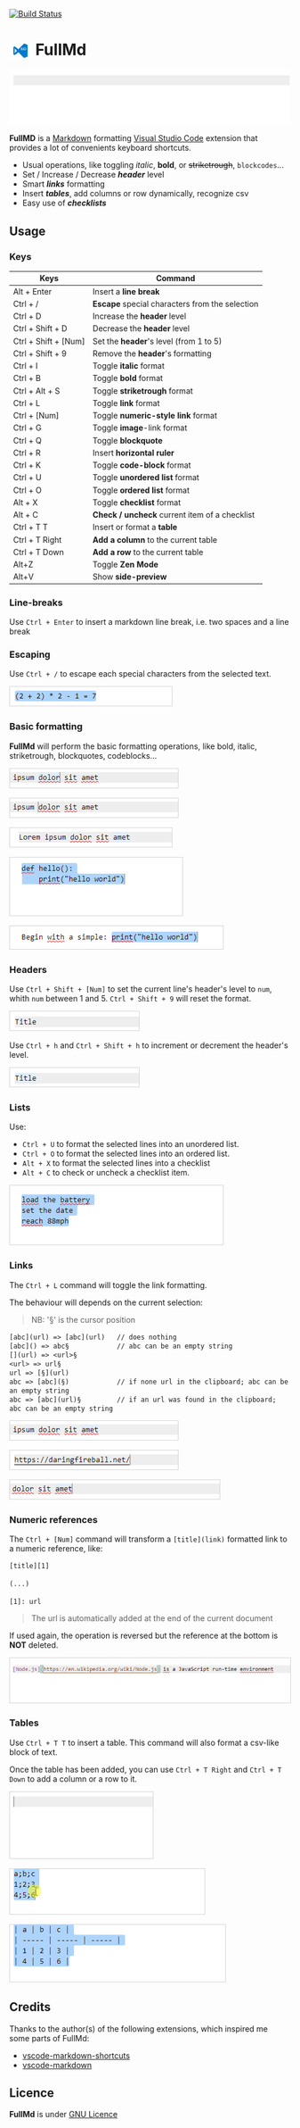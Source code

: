 [![Build Status](https://travis-ci.org/olinox14/FullMd.svg?branch=master)](https://travis-ci.org/olinox14/FullMd) 

# <img src="logo.svg" style="width:40px;vertical-align:bottom;"/> FullMd

![demo](/content/demo.gif)

**FullMD** is a [Markdown](https://daringfireball.net/projects/markdown/syntax) formatting [Visual Studio Code](https://code.visualstudio.com/) extension that provides a lot of convenients keyboard shortcuts.

* Usual operations, like toggling *italic*, **bold**, or ~~striketrough~~, `blockcodes`...
* Set / Increase / Decrease ***header*** level
* Smart ***links*** formatting
* Insert ***tables***, add columns or row dynamically, recognize csv
* Easy use of ***checklists***

## Usage

### Keys

| Keys | Command |
| ----- | ----- |
| Alt + Enter | Insert a **line break** |
| Ctrl + / | **Escape** special characters from the selection |
| Ctrl + D | Increase the **header** level |
| Ctrl + Shift + D | Decrease the **header** level |
| Ctrl + Shift + [Num] | Set the **header**'s level (from 1 to 5) |
| Ctrl + Shift + 9 | Remove the **header**'s formatting |
| Ctrl + I | Toggle **italic** format |
| Ctrl + B | Toggle **bold** format |
| Ctrl + Alt + S | Toggle **striketrough** format |
| Ctrl + L | Toggle **link** format |
| Ctrl + [Num] | Toggle **numeric-style link** format |
| Ctrl + G | Toggle **image**-link format |
| Ctrl + Q | Toggle **blockquote** |
| Ctrl + R | Insert **horizontal ruler**  |
| Ctrl + K | Toggle **code-block** format |
| Ctrl + U | Toggle **unordered list** format |
| Ctrl + O | Toggle **ordered list** format  |
| Alt + X | Toggle **checklist** format   |
| Alt + C | **Check / uncheck** current item of a checklist |
| Ctrl + T  T |  Insert or format a **table** |
| Ctrl + T  Right | **Add a column** to the current table  |
| Ctrl + T  Down | **Add a row** to the current table |
| Alt+Z | Toggle **Zen Mode** |
| Alt+V | Show **side-preview** |

### Line-breaks

Use `Ctrl + Enter` to insert a markdown line break, i.e. two spaces and a line break

### Escaping

Use `Ctrl + /` to escape each special characters from the selected text.

<kbd><img src="./content/escape.gif" style="border: solid 1px lightgrey;" /></kbd>

### Basic formatting

**FullMd** will perform the basic formatting operations, like bold, italic, striketrough, blockquotes, codeblocks...

<kbd><img src="./content/toggleItalic.gif" style="border: solid 1px lightgrey;" /></kbd>

<kbd><img src="./content/toggleBold.gif" style="border: solid 1px lightgrey;" /></kbd>

<kbd><img src="./content/toggleBlockquote.gif" style="border: solid 1px lightgrey;" /></kbd>

<kbd><img src="./content/toggleCodeblock1.gif" style="border: solid 1px lightgrey;" /></kbd>

<kbd><img src="./content/toggleCodeblock2.gif" style="border: solid 1px lightgrey;" /></kbd>

### Headers

Use `Ctrl + Shift + [Num]` to set the current line's header's level to `num`, whith `num` between 1 and 5. `Ctrl + Shift + 9` will reset the format.

<kbd><img src="./content/setHeader.gif" style="border: solid 1px lightgrey;" /></kbd>

Use `Ctrl + h` and `Ctrl + Shift + h` to increment or decrement the header's level.

<kbd><img src="./content/headerUpNDown.gif" style="border: solid 1px lightgrey;" /></kbd>

### Lists

Use:

* `Ctrl + U` to format the selected lines into an unordered list.
* `Ctrl + O` to format the selected lines into an ordered list.
* `Alt + X` to format the selected lines into a checklist
* `Alt + C` to check or uncheck a checklist item.

<kbd><img src="./content/toggleLists.gif" style="border: solid 1px lightgrey;" /></kbd>

### Links

The `Ctrl + L` command will toggle the link formatting.

The behaviour will depends on the current selection:
> NB: '§' is the cursor position

    [abc](url) => [abc](url)   // does nothing
    [abc]() => abc§            // abc can be an empty string
    [](url) => <url>§
    <url> => url§
    url => [§](url)
    abc => [abc](§)            // if none url in the clipboard; abc can be an empty string
    abc => [abc](url)§         // if an url was found in the clipboard; abc can be an empty string

<kbd><img src="./content/toggleLink1.gif" style="border: solid 1px lightgrey;" /></kbd>

<kbd><img src="./content/toggleLink2.gif" style="border: solid 1px lightgrey;" /></kbd>

<kbd><img src="./content/toggleLink3.gif" style="border: solid 1px lightgrey;" /></kbd>

### Numeric references

The `Ctrl + [Num]` command will transform a `[title](link)` formatted link to a numeric reference, like:

```
[title][1]

(...)

[1]: url
```

> The url is automatically added at the end of the current document

If used again, the operation is reversed but the reference at the bottom is **NOT** deleted.

<kbd><img src="./content/toggleNumLinks.gif" style="border: solid 1px lightgrey;" /></kbd>

### Tables

Use `Ctrl + T T` to insert a table. This command will also format a csv-like block of text.

Once the table has been added, you can use `Ctrl + T Right` and `Ctrl + T Down` to add a column or a row to it.

<kbd><img src="./content/insertTable2.gif" style="border: solid 1px lightgrey;" /></kbd>

<kbd><img src="./content/insertTable.gif" style="border: solid 1px lightgrey;" /></kbd>

<kbd><img src="./content/addCol.gif" style="border: solid 1px lightgrey;" /></kbd>

## Credits

Thanks to the author(s) of the following extensions, which inspired me some parts of FullMd:

* [vscode-markdown-shortcuts](https://github.com/mdickin/vscode-markdown-shortcuts)
* [vscode-markdown](https://github.com/yzhang-gh/vscode-markdown)

## Licence

**FullMd** is under [GNU Licence](LICENCE)